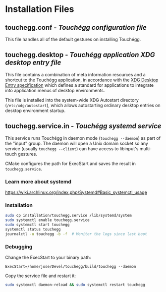 # Installation Files

## touchegg.conf - _Touchégg configuration file_

This file handles all of the default gestures on installing Touchégg.

## touchegg.desktop - _Touchégg application XDG desktop entry file_

This file contains a combination of meta information resources and a shortcut to the Touchégg application, in accordance with the [XDG Desktop Entry specification](https://specifications.freedesktop.org/desktop-entry-spec/desktop-entry-spec-latest.html) which defines a standard for applications to integrate into application menus of desktop environments.

This file is installed into the system-wide XDG Autostart directory (`/etc/xdg/autostart`), which allows autostarting ordinary desktop entries on desktop environment startup.

## touchegg.service.in - _Touchégg systemd service_

This service runs Touchégg in daemon mode (`touchegg --daemon`) as part of the "input" group.
The daemon will open a Unix domain socket so any service (usually `touchegg --client`) can have access to libinput's multi-touch gestures.

CMake configures the path for ExecStart and saves the result in `touchegg.service`.

### Learn more about systemd
https://wiki.archlinux.org/index.php/Systemd#Basic_systemctl_usage

### Installation
```bash
sudo cp installation/touchegg.service /lib/systemd/system
sudo systemctl enable touchegg.service
sudo systemctl start touchegg
systemctl status touchegg
journalctl -u touchegg -b -f  # Monitor the logs since last boot
```

### Debugging
Change the ExecStart to your binary path:

```
ExecStart=/home/jose/Devel/touchegg/build/touchegg --daemon
```

Copy the service file and restart it:

```bash
sudo systemctl daemon-reload && sudo systemctl restart touchegg
```
